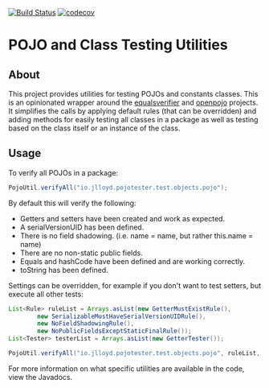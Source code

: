 [![Build Status](https://travis-ci.com/lloydjm77/pojo-tester.svg?branch=master)](https://travis-ci.com/lloydjm77/pojo-tester)
[![codecov](https://codecov.io/gh/lloydjm77/pojo-tester/branch/master/graph/badge.svg)](https://codecov.io/gh/lloydjm77/pojo-tester)

# POJO and Class Testing Utilities

## About

This project provides utilities for testing POJOs and constants classes.  This is an opinionated wrapper around the [equalsverifier](https://github.com/jqno/equalsverifier) and [openpojo](https://github.com/OpenPojo/openpojo) projects.   It simplifies the calls by applying default rules (that can be overridden) and adding methods for easily testing all classes in a package as well as testing based on the class itself or an instance of the class.

## Usage

To verify all POJOs in a package:

```java
PojoUtil.verifyAll("io.jlloyd.pojotester.test.objects.pojo");
```

By default this will verify the following:

* Getters and setters have been created and work as expected.
* A serialVersionUID has been defined.
* There is no field shadowing. (i.e. name = name, but rather this.name = name)
* There are no non-static public fields.
* Equals and hashCode have been defined and are working correctly.
* toString has been defined.

Settings can be overridden, for example if you don't want to test setters, but execute all other tests:

```java
List<Rule> ruleList = Arrays.asList(new GetterMustExistRule(), 
        new SerializableMustHaveSerialVersionUIDRule(),
        new NoFieldShadowingRule(),
        new NoPublicFieldsExceptStaticFinalRule());
List<Tester> testerList = Arrays.asList(new GetterTester());

PojoUtil.verifyAll("io.jlloyd.pojotester.test.objects.pojo", ruleList, testerList);
```

For more information on what specific utilities are available in the code, view the Javadocs.